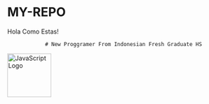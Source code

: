# MY-REPO
Hola Como Estas!

                # New Proggramer From Indonesian Fresh Graduate HS


<img src="https://upload.wikimedia.org/wikipedia/commons/6/6a/JavaScript-logo.png" alt="JavaScript Logo" width="100"/>
